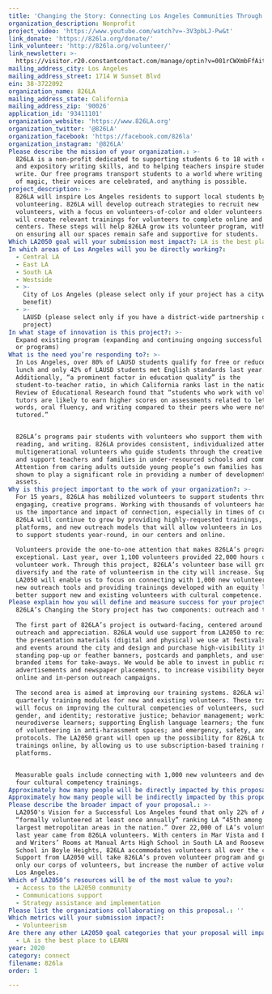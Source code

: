 ```yaml
---
title: 'Changing the Story: Connecting Los Angeles Communities Through Volunteering'
organization_description: Nonprofit
project_video: 'https://www.youtube.com/watch?v=-3V3pbLJ-Pw&t'
link_donate: 'https://826la.org/donate/'
link_volunteer: 'http://826la.org/volunteer/'
link_newsletter: >-
  https://visitor.r20.constantcontact.com/manage/optin?v=001rCWXmbFfAit7MZcJzTSm164NHXRoeOMEhEYG9UTqmpDNDFEAqZCtwye2I7kF6HXtOA8IK99e2JH_dQ831mpyyNvKiXN-QoQWbY9w8RotW8Y%3D
mailing_address_city: Los Angeles
mailing_address_street: 1714 W Sunset Blvd
ein: 38-3722092
organization_name: 826LA
mailing_address_state: California
mailing_address_zip: '90026'
application_id: '93411101'
organization_website: 'https://www.826LA.org'
organization_twitter: '@826LA'
organization_facebook: 'https://facebook.com/826la'
organization_instagram: '@826LA'
Please describe the mission of your organization.: >-
  826LA is a non-profit dedicated to supporting students 6 to 18 with creative
  and expository writing skills, and to helping teachers inspire students to
  write. Our free programs transport students to a world where writing is a form
  of magic, their voices are celebrated, and anything is possible.
project_description: >-
  826LA will inspire Los Angeles residents to support local students by
  volunteering. 826LA will develop outreach strategies to recruit new
  volunteers, with a focus on volunteers-of-color and older volunteers. 826LA
  will create relevant trainings for volunteers to complete online and in our
  centers. These steps will help 826LA grow its volunteer program, with a focus
  on ensuring all our spaces remain safe and supportive for students.
Which LA2050 goal will your submission most impact?: LA is the best place to CONNECT
In which areas of Los Angeles will you be directly working?:
  - Central LA
  - East LA
  - South LA
  - Westside
  - >-
    City of Los Angeles (please select only if your project has a citywide
    benefit)
  - >-
    LAUSD (please select only if you have a district-wide partnership or
    project)
In what stage of innovation is this project?: >-
  Expand existing program (expanding and continuing ongoing successful projects
  or programs)
What is the need you’re responding to?: >-
  In Los Angeles, over 80% of LAUSD students qualify for free or reduced price
  lunch and only 42% of LAUSD students met English standards last year.
  Additionally, “a prominent factor in education quality” is the
  student-to-teacher ratio, in which California ranks last in the nation. The
  Review of Educational Research found that “students who work with volunteer
  tutors are likely to earn higher scores on assessments related to letters and
  words, oral fluency, and writing compared to their peers who were not
  tutored.”


  826LA’s programs pair students with volunteers who support them with homework,
  reading, and writing. 826LA provides consistent, individualized attention from
  multigenerational volunteers who guide students through the creative process
  and support teachers and families in under-resourced schools and communities.
  Attention from caring adults outside young people’s own families has been
  shown to play a significant role in providing a number of developmental
  assets.
Why is this project important to the work of your organization?: >-
  For 15 years, 826LA has mobilized volunteers to support students through
  engaging, creative programs. Working with thousands of volunteers has taught
  us the importance and impact of connection, especially in times of crisis.
  826LA will continue to grow by providing highly-requested trainings, digital
  platforms, and new outreach models that will allow volunteers in Los Angeles
  to support students year-round, in our centers and online.
   
  Volunteers provide the one-to-one attention that makes 826LA’s programs
  exceptional. Last year, over 1,100 volunteers provided 22,000 hours of
  volunteer work. Through this project, 826LA’s volunteer base will grow and
  diversify and the rate of volunteerism in the city will increase. Support from
  LA2050 will enable us to focus on connecting with 1,000 new volunteers through
  new outreach tools and providing trainings developed with an equity lens to
  better support new and existing volunteers with cultural competence.
Please explain how you will define and measure success for your project.: >-
  826LA’s Changing the Story project has two components: outreach and trainings.
   
  The first part of 826LA’s project is outward-facing, centered around volunteer
  outreach and appreciation. 826LA would use support from LA2050 to reimagine
  the presentation materials (digital and physical) we use at festivals, fairs,
  and events around the city and design and purchase high-visibility items like
  standing pop-up or feather banners, postcards and pamphlets, and useful,
  branded items for take-aways. We would be able to invest in public radio
  advertisements and newspaper placements, to increase visibility beyond our
  online and in-person outreach campaigns.
   
  The second area is aimed at improving our training systems. 826LA will create
  quarterly training modules for new and existing volunteers. These trainings
  will focus on improving the cultural competencies of volunteers, such as race,
  gender, and identity; restorative justice; behavior management; working with
  neurodiverse learners; supporting English language learners; the fundamentals
  of volunteering in anti-harassment spaces; and emergency, safety, and health
  protocols. The LA2050 grant will open up the possibility for 826LA to move our
  trainings online, by allowing us to use subscription-based training management
  platforms.


  Measurable goals include connecting with 1,000 new volunteers and developing
  four cultural competency trainings.
Approximately how many people will be directly impacted by this proposal?: '1000'
Approximately how many people will be indirectly impacted by this proposal?: '9000'
Please describe the broader impact of your proposal.: >-
  LA2050's Vision for a Successful Los Angeles found that only 22% of Angelenos
  “formally volunteered at least once annually” ranking LA “45th among the 51
  largest metropolitan areas in the nation.” Over 22,000 of LA’s volunteer hours
  last year came from 826LA volunteers. With centers in Mar Vista and Echo Park
  and Writers’ Rooms at Manual Arts High School in South LA and Roosevelt High
  School in Boyle Heights, 826LA accommodates volunteers all over the city.
  Support from LA2050 will take 826LA’s proven volunteer program and grow not
  only our corps of volunteers, but increase the number of active volunteers in
  Los Angeles.
Which of LA2050’s resources will be of the most value to you?:
  - Access to the LA2050 community
  - Communications support
  - Strategy assistance and implementation
Please list the organizations collaborating on this proposal.: ''
Which metrics will your submission impact?:
  - Volunteerism
Are there any other LA2050 goal categories that your proposal will impact?:
  - LA is the best place to LEARN
year: 2020
category: connect
filename: 826la
order: 1

---
```

